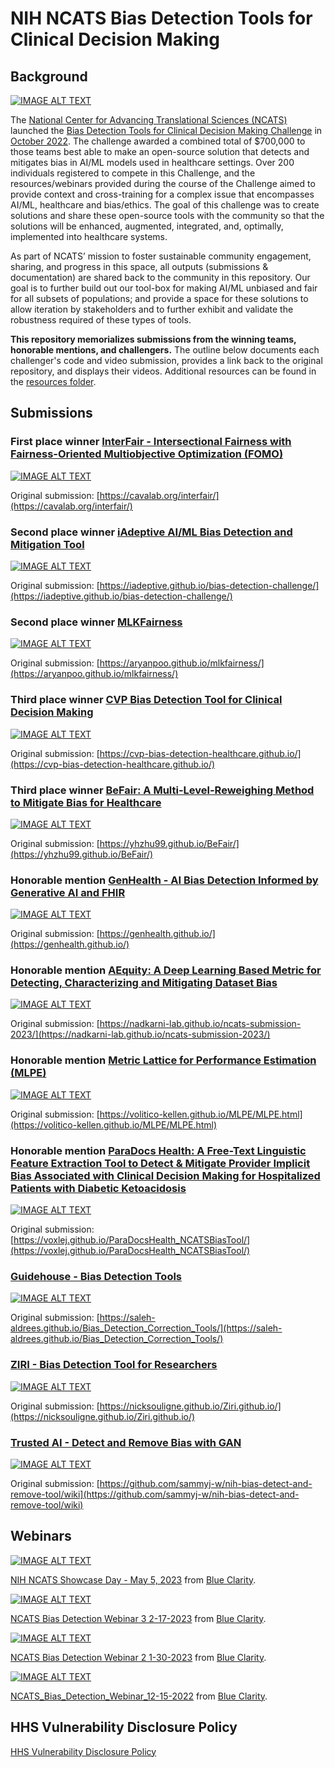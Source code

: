 # NIH NCATS Bias Detection Tools for Clinical Decision Making

## Background 
[![IMAGE ALT TEXT](https://vumbnail.com/782736979.jpg)](https://player.vimeo.com/video/782736979 "Video Title")


The [National Center for Advancing Translational Sciences (NCATS)](https://ncats.nih.gov/funding/challenges/bias-detection-tools-in-health-care) launched the [Bias Detection Tools for Clinical Decision Making Challenge](https://expeditionhacks.com/bias-detection-healthcare/) in [October 2022](https://www.challenge.gov/?challenge=minimizing-bias-and-maximizing-long-term-accuracy-of-predictive-algorithms-in-healthcare&tab=overview). The challenge awarded a combined total of $700,000 to those teams best able to make an open-source solution that detects and mitigates bias in AI/ML models used in healthcare settings. Over 200 individuals registered to compete in this Challenge, and the resources/webinars provided during the course of the Challenge aimed to provide context and cross-training for a complex issue that encompasses AI/ML, healthcare and bias/ethics. The goal of this challenge was to create solutions and share these open-source tools with the community so that the solutions will be enhanced, augmented, integrated, and, optimally, implemented into healthcare systems.

As part of NCATS’ mission to foster sustainable community engagement, sharing, and progress in this space, all outputs (submissions & documentation) are shared back to the community in this repository. Our goal is to further build out our tool-box for making AI/ML unbiased and fair for all subsets of populations; and provide a space for these solutions to allow iteration by stakeholders and to further exhibit and validate the robustness required of these types of tools.

**This repository memorializes submissions from the winning teams, honorable mentions, and challengers.** The outline below documents each challenger's code and video submission, provides a link back to the original repository, and displays their videos. Additional resources can be found in the [resources folder](resources/).

## Submissions 

### **First place winner** **[InterFair - Intersectional Fairness with Fairness-Oriented Multiobjective Optimization (FOMO)](interfair/)**

[![IMAGE ALT TEXT](https://img.youtube.com/vi/nf-J-1pqvVk/maxresdefault.jpg)](http://www.youtube.com/watch?v=nf-J-1pqvVk "Video Title")


Original submission: [https://cavalab.org/interfair/](https://cavalab.org/interfair/)

### **Second place winner** **[iAdeptive AI/ML Bias Detection and Mitigation Tool](iadeptive/)** 

[![IMAGE ALT TEXT](https://img.youtube.com/vi/yIY-2NZY8uo/hqdefault.jpg)](http://www.youtube.com/watch?v=yIY-2NZY8uo "Video Title")

Original submission: [https://iadeptive.github.io/bias-detection-challenge/](https://iadeptive.github.io/bias-detection-challenge/)

### **Second place winner** **[MLKFairness](mlkfairness)**

[![IMAGE ALT TEXT](https://img.youtube.com/vi/LQ1Lk3V-4og/maxresdefault.jpg)](http://www.youtube.com/watch?v=LQ1Lk3V-4og "Video Title")

Original submission: [https://aryanpoo.github.io/mlkfairness/](https://aryanpoo.github.io/mlkfairness/)

### **Third place winner** **[CVP Bias Detection Tool for Clinical Decision Making](cvp/)**

[![IMAGE ALT TEXT](https://img.youtube.com/vi/O4GG6Ph55U8/maxresdefault.jpg)](http://www.youtube.com/watch?v=O4GG6Ph55U8 "Video Title")

Original submission: [https://cvp-bias-detection-healthcare.github.io/](https://cvp-bias-detection-healthcare.github.io/)


### **Third place winner** **[BeFair: A Multi-Level-Reweighing Method to Mitigate Bias for Healthcare](super2021/)**

[![IMAGE ALT TEXT](https://img.youtube.com/vi/xWZ22PICMbc/maxresdefault.jpg)](http://www.youtube.com/watch?v=xWZ22PICMbc "Video Title")

Original submission: [https://yhzhu99.github.io/BeFair/](https://yhzhu99.github.io/BeFair/)

### **Honorable mention** **[GenHealth - AI Bias Detection Informed by Generative AI and FHIR](genhealth/)**

[![IMAGE ALT TEXT](https://img.youtube.com/vi/G6YzAoNFVvY/maxresdefault.jpg)](http://www.youtube.com/watch?v=G6YzAoNFVvY "Video Title")

Original submission: [https://genhealth.github.io/](https://genhealth.github.io/)

### **Honorable mention** **[AEquity: A Deep Learning Based Metric for Detecting, Characterizing and Mitigating Dataset Bias](aequity/)**

[![IMAGE ALT TEXT](https://img.youtube.com/vi/cVkCnehiQNY/maxresdefault.jpg)](http://www.youtube.com/watch?v=cVkCnehiQNY "Video Title")

Original submission: [https://nadkarni-lab.github.io/ncats-submission-2023/](https://nadkarni-lab.github.io/ncats-submission-2023/)

### **Honorable mention** **[Metric Lattice for Performance Estimation (MLPE)](mlpe/)**

[![IMAGE ALT TEXT](https://img.youtube.com/vi/_9Jkyv-FBuw/maxresdefault.jpg)](http://www.youtube.com/watch?v=_9Jkyv-FBuw "Video Title")

Original submission: [https://volitico-kellen.github.io/MLPE/MLPE.html](https://volitico-kellen.github.io/MLPE/MLPE.html)

### **Honorable mention** **[ParaDocs Health: A Free-Text Linguistic Feature Extraction Tool to Detect & Mitigate Provider Implicit Bias Associated with Clinical Decision Making for Hospitalized Patients with Diabetic Ketoacidosis](paradocshealth/)**

[![IMAGE ALT TEXT](https://img.youtube.com/vi/-bdKoG_e4U8/maxresdefault.jpg)](http://www.youtube.com/watch?v=-bdKoG_e4U8 "Video Title")

Original submission: [https://voxlej.github.io/ParaDocsHealth_NCATSBiasTool/](https://voxlej.github.io/ParaDocsHealth_NCATSBiasTool/)

### **[Guidehouse - Bias Detection Tools](guidehouse/)**

[![IMAGE ALT TEXT](https://img.youtube.com/vi/-CGPqFksA_A/maxresdefault.jpg)](http://www.youtube.com/watch?v=-CGPqFksA_A "Video Title")

Original submission: [https://saleh-aldrees.github.io/Bias_Detection_Correction_Tools/](https://saleh-aldrees.github.io/Bias_Detection_Correction_Tools/)

### **[ZIRI - Bias Detection Tool for Researchers](ziri/)**

[![IMAGE ALT TEXT](https://img.youtube.com/vi/PbDLE9PCxls/maxresdefault.jpg)](http://www.youtube.com/watch?v=PbDLE9PCxls "Video Title")

Original submission: [https://nicksouligne.github.io/Ziri.github.io/](https://nicksouligne.github.io/Ziri.github.io/)

### **[Trusted AI - Detect and Remove Bias with GAN](trustedai/)**


[![IMAGE ALT TEXT](https://img.youtube.com/vi/7SzWmqzgpXo/maxresdefault.jpg)](http://www.youtube.com/watch?v=7SzWmqzgpXo "Video Title")

Original submission: [https://github.com/sammyj-w/nih-bias-detect-and-remove-tool/wiki](https://github.com/sammyj-w/nih-bias-detect-and-remove-tool/wiki)

## Webinars 

[![IMAGE ALT TEXT](https://vumbnail.com/824269430.jpg)](https://player.vimeo.com/video/824269430 "Video Title")
<p><a href="https://vimeo.com/824269430">NIH NCATS Showcase Day - May 5, 2023</a> from <a href="https://vimeo.com/expeditionhacks">Blue Clarity</a>.</p>


[![IMAGE ALT TEXT](https://vumbnail.com/799944018.jpg)](https://player.vimeo.com/video/799944018 "Video Title")
<p><a href="https://vimeo.com/799944018">NCATS Bias Detection Webinar 3 2-17-2023</a> from <a href="https://vimeo.com/expeditionhacks">Blue Clarity</a>.</p>

[![IMAGE ALT TEXT](https://vumbnail.com/794218973.jpg)](https://player.vimeo.com/video/794218973 "Video Title")
<p><a href="https://vimeo.com/794218973">NCATS Bias Detection Webinar 2 1-30-2023</a> from <a href="https://vimeo.com/expeditionhacks">Blue Clarity</a>.</p>

[![IMAGE ALT TEXT](https://vumbnail.com/781919643.jpg)](https://vimeo.com/781919643 "Video Title")
<p><a href="https://vimeo.com/781919643">NCATS_Bias_Detection_Webinar_12-15-2022</a> from <a href="https://vimeo.com/expeditionhacks">Blue Clarity</a>.</p>

## HHS Vulnerability Disclosure Policy
<a href = "https://www.hhs.gov/vulnerability-disclosure-policy/index.html" >HHS Vulnerability Disclosure Policy</a>

